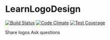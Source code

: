 # LearnLogoDesign   

[![Build Status](https://travis-ci.org/JeffKGabriel/LearnLogoDesign.svg?branch=master)](https://travis-ci.org/JeffKGabriel/LearnLogoDesign) 
[![Code Climate](https://codeclimate.com/github/codeclimate/codeclimate/badges/gpa.svg)](https://codeclimate.com/github/codeclimate/codeclimate) 
[![Test Coverage](https://codeclimate.com/github/codeclimate/codeclimate/badges/coverage.svg)](https://codeclimate.com/github/codeclimate/codeclimate/coverage) 



Share logos
Ask questions
